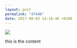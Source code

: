 ```yaml
---
layout: post
permalink: "47446"
date: 2017-08-03 14:10:46 +0100
---
```

![](https://lildude.github.io/media/12716713_162835967431386_291746593_n.jpg)
  
this is the content
